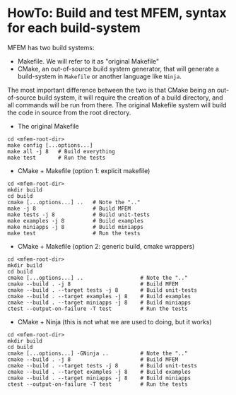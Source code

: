 # HowTo: Build and test MFEM, syntax for each build-system

MFEM has two build systems:
 - Makefile. We will refer to it as "original Makefile"
 - CMake, an out-of-source build system generator, that will generate a build-system in `Makefile` or another language like `Ninja`.

The most important difference between the two is that CMake being an out-of-source build system, it will require the creation of a build directory, and all commands will be run from there. The original Makefile system will build the code in source from the root directory.

- The original Makefile
```
cd <mfem-root-dir>
make config [...options...]
make all -j 8   # Build everything
make test       # Run the tests
```

- CMake + Makefile (option 1: explicit makefile)
```
cd <mfem-root-dir>
mkdir build
cd build
cmake [...options...] ..   # Note the ".."
make -j 8                  # Build MFEM
make tests -j 8            # Build unit-tests
make examples -j 8         # Build examples
make miniapps -j 8         # Build miniapps
make test                  # Run the tests
```

- CMake + Makefile (option 2: generic build, cmake wrappers)
```
cd <mfem-root-dir>
mkdir build
cd build
cmake [...options...] ..                  # Note the ".."
cmake --build . -j 8                      # Build MFEM
cmake --build . --target tests -j 8       # Build unit-tests
cmake --build . --target examples -j 8    # Build examples
cmake --build . --target miniapps -j 8    # Build miniapps
ctest --output-on-failure -T test         # Run the tests
```

- CMake + Ninja (this is not what we are used to doing, but it works)
```
cd <mfem-root-dir>
mkdir build
cd build
cmake [...options...] -GNinja ..          # Note the ".."
cmake --build . -j 8                      # Build MFEM
cmake --build . --target tests -j 8       # Build unit-tests
cmake --build . --target examples -j 8    # Build examples
cmake --build . --target miniapps -j 8    # Build miniapps
ctest --output-on-failure -T test         # Run the tests
```
